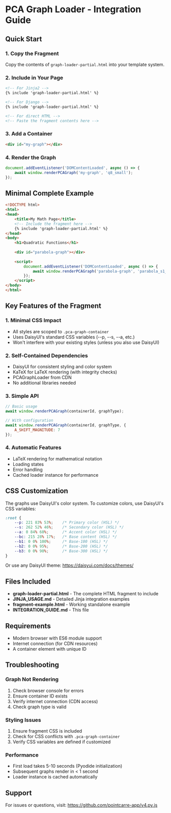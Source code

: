 # PCA Graph Loader - Integration Guide

## Quick Start

### 1. Copy the Fragment
Copy the contents of `graph-loader-partial.html` into your template system.

### 2. Include in Your Page
```html
<!-- For Jinja2 -->
{% include 'graph-loader-partial.html' %}

<!-- For Django -->
{% include 'graph-loader-partial.html' %}

<!-- For direct HTML -->
<!-- Paste the fragment contents here -->
```

### 3. Add a Container
```html
<div id="my-graph"></div>
```

### 4. Render the Graph
```javascript
document.addEventListener('DOMContentLoaded', async () => {
    await window.renderPCAGraph('my-graph', 'q8_small');
});
```

## Minimal Complete Example

```html
<!DOCTYPE html>
<html>
<head>
    <title>My Math Page</title>
    <!-- Include the fragment here -->
    {% include 'graph-loader-partial.html' %}
</head>
<body>
    <h1>Quadratic Functions</h1>
    
    <div id="parabola-graph"></div>
    
    <script>
        document.addEventListener('DOMContentLoaded', async () => {
            await window.renderPCAGraph('parabola-graph', 'parabola_s1_a0');
        });
    </script>
</body>
</html>
```

## Key Features of the Fragment

### 1. **Minimal CSS Impact**
- All styles are scoped to `.pca-graph-container`
- Uses DaisyUI's standard CSS variables (--p, --s, --a, etc.)
- Won't interfere with your existing styles (unless you also use DaisyUI)

### 2. **Self-Contained Dependencies**
- DaisyUI for consistent styling and color system
- KaTeX for LaTeX rendering (with integrity checks)
- PCAGraphLoader from CDN
- No additional libraries needed

### 3. **Simple API**
```javascript
// Basic usage
await window.renderPCAGraph(containerId, graphType);

// With configuration
await window.renderPCAGraph(containerId, graphType, {
    A_SHIFT_MAGNITUDE: 7
});
```

### 4. **Automatic Features**
- LaTeX rendering for mathematical notation
- Loading states
- Error handling
- Cached loader instance for performance

## CSS Customization

The graphs use DaisyUI's color system. To customize colors, use DaisyUI's CSS variables:

```css
:root {
    --p: 221 83% 53%;    /* Primary color (HSL) */
    --s: 262 52% 46%;    /* Secondary color (HSL) */
    --a: 0 84% 60%;      /* Accent color (HSL) */
    --bc: 215 28% 17%;   /* Base content (HSL) */
    --b1: 0 0% 100%;     /* Base-100 (HSL) */
    --b2: 0 0% 95%;      /* Base-200 (HSL) */
    --b3: 0 0% 90%;      /* Base-300 (HSL) */
}
```

Or use any DaisyUI theme: https://daisyui.com/docs/themes/

## Files Included

- **graph-loader-partial.html** - The complete HTML fragment to include
- **JINJA_USAGE.md** - Detailed Jinja integration examples
- **fragment-example.html** - Working standalone example
- **INTEGRATION_GUIDE.md** - This file

## Requirements

- Modern browser with ES6 module support
- Internet connection (for CDN resources)
- A container element with unique ID

## Troubleshooting

### Graph Not Rendering
1. Check browser console for errors
2. Ensure container ID exists
3. Verify internet connection (CDN access)
4. Check graph type is valid

### Styling Issues
1. Ensure fragment CSS is included
2. Check for CSS conflicts with `.pca-graph-container`
3. Verify CSS variables are defined if customized

### Performance
- First load takes 5-10 seconds (Pyodide initialization)
- Subsequent graphs render in < 1 second
- Loader instance is cached automatically

## Support

For issues or questions, visit: https://github.com/pointcarre-app/v4.py.js

